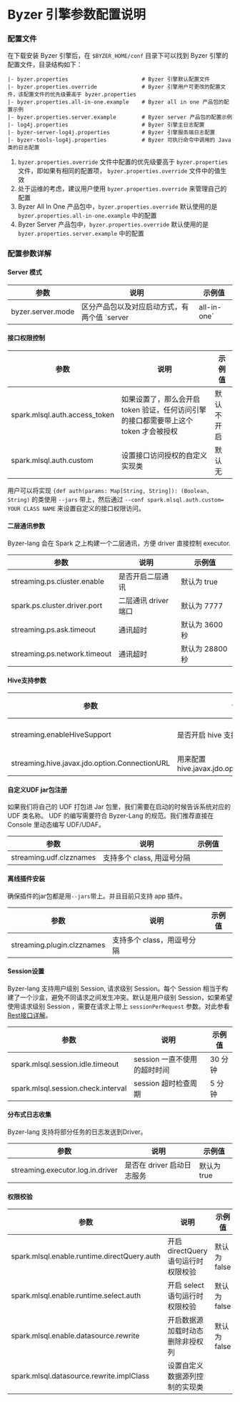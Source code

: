 # Byzer 引擎参数配置说明

### 配置文件

在下载安装 Byzer 引擎后，在 `$BYZER_HOME/conf` 目录下可以找到 Byzer 引擎的配置文件，目录结构如下：

```shell
|- byzer.properties                       # Byzer 引擎默认配置文件
|- byzer.properties.override              # Byzer 引擎用户可更改的配置文件，该配置文件的优先级要高于 byzer.properties 
|- byzer.properties.all-in-one.example    # Byzer all in one 产品包的配置示例
|- byzer.properties.server.example        # Byzer server 产品包的配置示例
|- log4j.properties                       # Byzer 引擎主日志配置
|- byzer-server-log4j.properties          # Byzer 引擎服务端日志配置
|- byzer-tools-log4j.properties           # Byzer 可执行命令中调用的 Java 类的日志配置
```

1. `byzer.properties.override` 文件中配置的优先级要高于 `byzer.properties` 文件，即如果有相同的配置项， `byzer.properties.override` 文件中的值生效
2. 处于运维的考虑，建议用户使用 `byzer.properties.override` 来管理自己的配置
3. Byzer All In One 产品包中，`byzer.properties.override` 默认使用的是 `byzer.properties.all-in-one.example` 中的配置
3. Byzer Server 产品包中，`byzer.properties.override` 默认使用的是 `byzer.properties.server.example` 中的配置


### 配置参数详解

#### Server 模式

| 参数 | 说明 | 示例值 |
|----|----|-----|
|  byzer.server.mode  |  区分产品包以及对应启动方式，有两个值 `server | all-in-one` | 不同的产品包默认值不同，具体见 `byzer.properties.override` 文件    |

#### 接口权限控制

| 参数 | 说明 | 示例值 |
|----|----|-----|
|  spark.mlsql.auth.access_token  |  如果设置了，那么会开启 token 验证，任何访问引擎的接口都需要带上这个 token 才会被授权  | 默认不开启    |
|  spark.mlsql.auth.custom  | 设置接口访问授权的自定义实现类 |  默认无   |

用户可以将实现 `{def auth(params: Map[String, String]): (Boolean, String)` 的类使用 `--jars` 带上，然后通过 `--conf spark.mlsql.auth.custom= YOUR CLASS NAME` 来设置自定义的接口权限访问。

#### 二层通讯参数

Byzer-lang 会在 Spark 之上构建一个二层通讯，方便 driver 直接控制 executor.

| 参数 | 说明 | 示例值 |
|----|----|-----|
|  streaming.ps.cluster.enable  |  是否开启二层通讯  |  默认为 true   |
|  spark.ps.cluster.driver.port  |  二层通讯 driver 端口 |  默认为 7777   |
|  streaming.ps.ask.timeout |  通讯超时 |  默认为 3600 秒   |
|  streaming.ps.network.timeout |  通讯超时 |  默认为 28800 秒   |

#### Hive支持参数

| 参数 | 说明 | 示例值 |
|----|----|-----|
| streaming.enableHiveSupport  |  是否开启 hive 支持  |  默认为 false   |
|  streaming.hive.javax.jdo.option.ConnectionURL  | 用来配置 hive.javax.jdo.option.ConnectionURL|  默认为空   |

#### 自定义UDF jar包注册

如果我们将自己的 UDF 打包进 Jar 包里，我们需要在启动的时候告诉系统对应的 UDF 类名称。
UDF 的编写需要符合 Byzer-Lang 的规范。我们推荐直接在 Console 里动态编写 UDF/UDAF。

| 参数 | 说明               | 示例值 |
|----|------------------|-----|
| streaming.udf.clzznames  | 支持多个 class, 用逗号分隔 |     |

#### 离线插件安装

确保插件的jar包都是用`--jars`带上。并且目前只支持 app 插件。

| 参数 | 说明 | 示例值 |
|----|----|-----|
| streaming.plugin.clzznames  |  支持多个 class，用逗号分隔  |     |


#### Session设置

Byzer-lang 支持用户级别 Session, 请求级别 Session。每个 Session 相当于构建了一个沙盒，避免不同请求之间发生冲突。默认是用户级别 Session，如果希望使用请求级别 Session ，需要在请求上带上 `sessionPerRequest` 参数。对此参看[Rest接口详解](../developer/api/run_script_api.md)。


| 参数 | 说明 | 示例值 |
|----|----|-----|
| spark.mlsql.session.idle.timeout  |  session 一直不使用的超时时间  |  30 分钟   |
| spark.mlsql.session.check.interval  |  session 超时检查周期  |  5 分钟   |

#### 分布式日志收集

Byzer-lang 支持将部分任务的日志发送到Driver。

| 参数 | 说明 | 示例值 |
|----|----|-----|
| streaming.executor.log.in.driver  |  是否在 driver 启动日志服务  | 默认为 true|

#### 权限校验

| 参数 | 说明 | 示例值 |
|----|----|-----|
| spark.mlsql.enable.runtime.directQuery.auth  |  开启 directQuery 语句运行时权限校验  | 默认为 false|
| spark.mlsql.enable.runtime.select.auth  |  开启 select 语句运行时权限校验  | 默认为 false|
| spark.mlsql.enable.datasource.rewrite  |  开启数据源加载时动态删除非授权列  | 默认为 false|
| spark.mlsql.datasource.rewrite.implClass  |  设置自定义数据源列控制的实现类 | &nbsp;|
